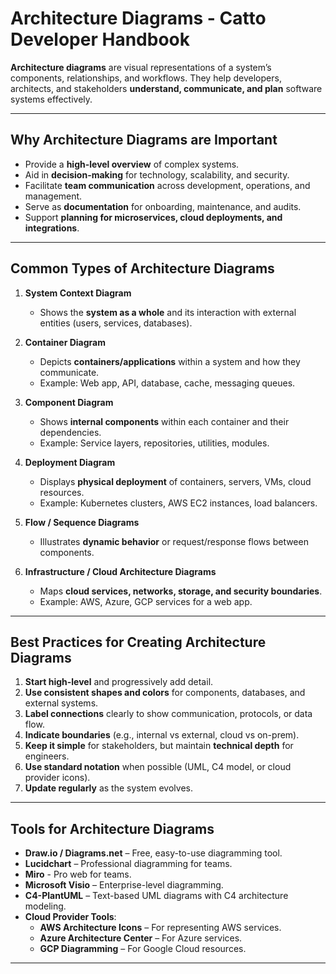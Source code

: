 
# Architecture Diagrams - Catto Developer Handbook

**Architecture diagrams** are visual representations of a system’s components, relationships, and workflows. They help developers, architects, and stakeholders **understand, communicate, and plan** software systems effectively.

---

## Why Architecture Diagrams are Important

- Provide a **high-level overview** of complex systems.  
- Aid in **decision-making** for technology, scalability, and security.  
- Facilitate **team communication** across development, operations, and management.  
- Serve as **documentation** for onboarding, maintenance, and audits.  
- Support **planning for microservices, cloud deployments, and integrations**.  

---

## Common Types of Architecture Diagrams

1. **System Context Diagram**
   - Shows the **system as a whole** and its interaction with external entities (users, services, databases).  

2. **Container Diagram**
   - Depicts **containers/applications** within a system and how they communicate.  
   - Example: Web app, API, database, cache, messaging queues.  

3. **Component Diagram**
   - Shows **internal components** within each container and their dependencies.  
   - Example: Service layers, repositories, utilities, modules.  

4. **Deployment Diagram**
   - Displays **physical deployment** of containers, servers, VMs, cloud resources.  
   - Example: Kubernetes clusters, AWS EC2 instances, load balancers.  

5. **Flow / Sequence Diagrams**
   - Illustrates **dynamic behavior** or request/response flows between components.  

6. **Infrastructure / Cloud Architecture Diagrams**
   - Maps **cloud services, networks, storage, and security boundaries**.  
   - Example: AWS, Azure, GCP services for a web app.  

---

## Best Practices for Creating Architecture Diagrams

1. **Start high-level** and progressively add detail.  
2. **Use consistent shapes and colors** for components, databases, and external systems.  
3. **Label connections** clearly to show communication, protocols, or data flow.  
4. **Indicate boundaries** (e.g., internal vs external, cloud vs on-prem).  
5. **Keep it simple** for stakeholders, but maintain **technical depth** for engineers.  
6. **Use standard notation** when possible (UML, C4 model, or cloud provider icons).  
7. **Update regularly** as the system evolves.  

---

## Tools for Architecture Diagrams

- **Draw.io / Diagrams.net** – Free, easy-to-use diagramming tool.  
- **Lucidchart** – Professional diagramming for teams.  
- **Miro** - Pro web for teams. 
- **Microsoft Visio** – Enterprise-level diagramming.  
- **C4-PlantUML** – Text-based UML diagrams with C4 architecture modeling.  
- **Cloud Provider Tools**:  
  - **AWS Architecture Icons** – For representing AWS services.  
  - **Azure Architecture Center** – For Azure services.  
  - **GCP Diagramming** – For Google Cloud resources.  

---



